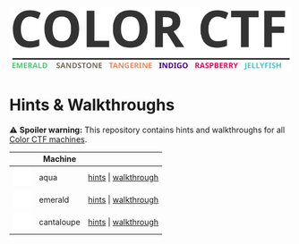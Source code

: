 ![COLOR CTF](logo/logo.svg)

# Hints & Walkthroughs

⚠️ **Spoiler warning:** This repository contains hints and walkthroughs for all [Color CTF machines](https://github.com/bsamtleben/color-ctf).

| | Machine | |
| --- | --- | --- |
| ![aqua](logo/icons/aqua.svg) | aqua | [hints](machines/aqua/hints.md) \| [walkthrough](machines/aqua/walkthrough.md) |
| ![emerald](logo/icons/emerald.svg) | emerald | [hints](machines/emerald/hints.md) \| [walkthrough](machines/emerald/walkthrough.md) |
| ![cantaloupe](logo/icons/cantaloupe.svg) | cantaloupe | [hints](machines/cantaloupe/hints.md) \| [walkthrough](machines/cantaloupe/walkthrough.md) |
